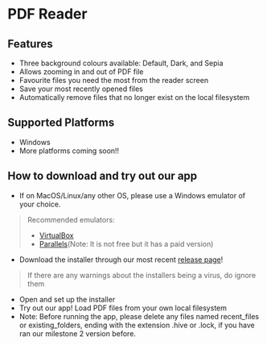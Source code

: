 # PDF Reader

## Features
- Three background colours available: Default, Dark, and Sepia
- Allows zooming in and out of PDF file
- Favourite files you need the most from the reader screen
- Save your most recently opened files
- Automatically remove files that no longer exist on the local filesystem

## Supported Platforms
- Windows
- More platforms coming soon!!

## How to download and try out our app
- If on MacOS/Linux/any other OS, please use a Windows emulator of your choice.
> Recommended emulators:  
> - [VirtualBox](https://www.virtualbox.org/)  
> - [Parallels](https://www.parallels.com/)(Note: It is not free but it has a paid version)  
- Download the installer through our most recent [release page](https://github.com/yuechen2001/Orbital_22-23_PDFReader/releases/tag/v1.0.0)!
> If there are any warnings about the installers being a virus, do ignore them
- Open and set up the installer
- Try out our app! Load PDF files from your own local filesystem
- Note: Before running the app, please delete any files named recent_files or existing_folders, ending with the extension .hive or .lock, if you have ran our milestone 2 version before.
